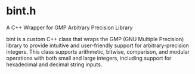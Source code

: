 # bint.h
A C++ Wrapper for GMP Arbitrary Precision Library

bint is a custom C++ class that wraps the GMP (GNU Multiple Precision) library to provide intuitive and user-friendly support for arbitrary-precision integers. This class supports arithmetic, bitwise, comparison, and modular operations with both small and large integers, including support for hexadecimal and decimal string inputs.
